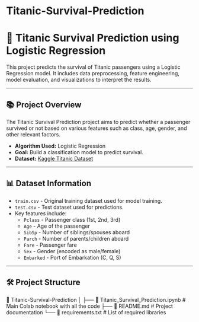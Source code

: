 # Titanic-Survival-Prediction
# 🚢 Titanic Survival Prediction using Logistic Regression

This project predicts the survival of Titanic passengers using a Logistic Regression model. It includes data preprocessing, feature engineering, model evaluation, and visualizations to interpret the results.

---

## 📚 **Project Overview**
The Titanic Survival Prediction project aims to predict whether a passenger survived or not based on various features such as class, age, gender, and other relevant factors.

- **Algorithm Used:** Logistic Regression
- **Goal:** Build a classification model to predict survival.
- **Dataset:** [Kaggle Titanic Dataset](https://www.kaggle.com/c/titanic/data)

---

## 📊 **Dataset Information**
- `train.csv` - Original training dataset used for model training.
- `test.csv` - Test dataset used for predictions.
- Key features include:
  - `Pclass` - Passenger class (1st, 2nd, 3rd)
  - `Age` - Age of the passenger
  - `SibSp` - Number of siblings/spouses aboard
  - `Parch` - Number of parents/children aboard
  - `Fare` - Passenger fare
  - `Sex` - Gender (encoded as male/female)
  - `Embarked` - Port of Embarkation (C, Q, S)

---

## 🛠️ **Project Structure**

📁 Titanic-Survival-Prediction
│
├── 📄 Titanic_Survival_Prediction.ipynb  # Main Colab notebook with all the code
├── 📄 README.md                          # Project documentation
└── 📄 requirements.txt                   # List of required libraries
